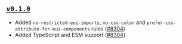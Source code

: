 ## [`v0.1.0`](https://github.com/elastic/eui/releases/v0.1.0)

- Added `no-restricted-eui-imports`, `no-css-color` and `prefer-css-attribute-for-eui-components` rules ([#8304](https://github.com/elastic/eui/pull/8304))
- Added TypeScript and ESM support ([#8304](https://github.com/elastic/eui/pull/8304))

